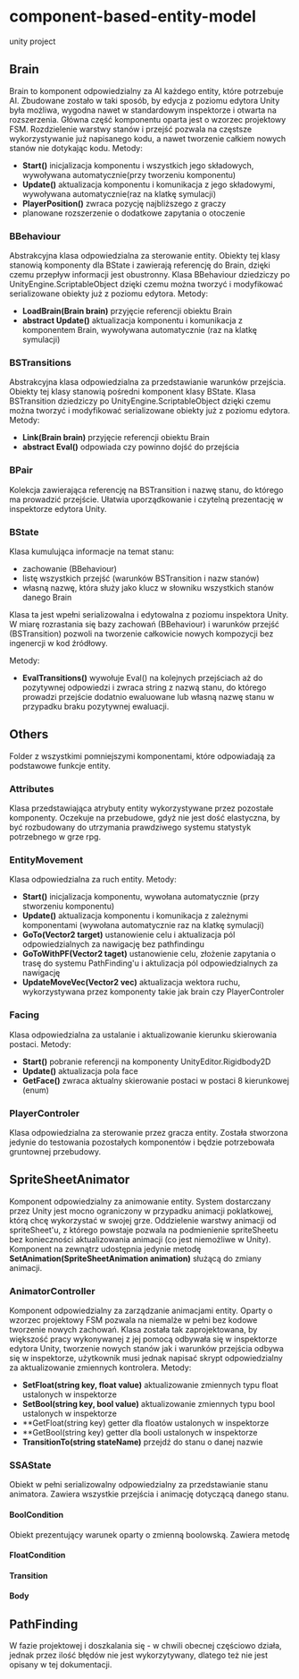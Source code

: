 # component-based-entity-model
unity project
## Brain
Brain to komponent odpowiedzialny za AI każdego entity, które potrzebuje AI. Zbudowane zostało w taki sposób, by edycja z poziomu edytora Unity była możliwa, wygodna nawet w standardowym inspektorze i otwarta na rozszerzenia. Główna część komponentu oparta jest o wzorzec projektowy FSM. Rozdzielenie warstwy stanów i przejść pozwala na częstsze wykorzystywanie już napisanego kodu, a nawet tworzenie całkiem nowych stanów nie dotykając kodu.
Metody:
* **Start()** inicjalizacja komponentu i wszystkich jego składowych, wywoływana automatycznie(przy tworzeniu komponentu)
* **Update()** aktualizacja komponentu i komunikacja z jego składowymi, wywoływana automatycznie(raz na klatkę symulacji)
* **PlayerPosition()** zwraca pozycję najbliższego z graczy
* planowane rozszerzenie o dodatkowe zapytania o otoczenie
### BBehaviour
Abstrakcyjna klasa odpowiedzialna za sterowanie entity. Obiekty tej klasy stanowią komponenty dla BState i zawierają referencję do Brain, dzięki czemu przepływ informacji jest obustronny. Klasa BBehaviour dziedziczy po UnityEngine.ScriptableObject dzięki czemu można tworzyć i modyfikować serializowane obiekty już z poziomu edytora.
Metody:
* **LoadBrain(Brain brain)** przyjęcie referencji obiektu Brain
* **abstract Update()** aktualizacja komponentu i komunikacja z komponentem Brain, wywoływana automatycznie (raz na klatkę symulacji)

### BSTransitions
Abstrakcyjna klasa odpowiedzialna za przedstawianie warunków przejścia. Obiekty tej klasy stanowią pośredni komponent klasy BState. Klasa BSTransition dziedziczy po UnityEngine.ScriptableObject dzięki czemu można tworzyć i modyfikować serializowane obiekty już z poziomu edytora.
Metody:
* **Link(Brain brain)** przyjęcie referencji obiektu Brain
* **abstract Eval()** odpowiada czy powinno dojść do przejścia 
### BPair
Kolekcja zawierająca referencję na BSTransition i nazwę stanu, do którego ma prowadzić przejście. Ułatwia uporządkowanie i czytelną prezentację w inspektorze edytora Unity.
### BState
Klasa kumulująca informacje na temat stanu:
* zachowanie (BBehaviour)
* listę wszystkich przejść (warunków BSTransition i nazw stanów)
* własną nazwę, która służy jako klucz w słowniku wszystkich stanów danego Brain

Klasa ta jest wpełni serializowalna i edytowalna z poziomu inspektora Unity. W miarę rozrastania się bazy zachowań (BBehaviour) i warunków przejść (BSTransition) pozwoli na tworzenie całkowicie nowych kompozycji bez ingenercji w kod źródłowy.

Metody:
* **EvalTransitions()** wywołuje Eval() na kolejnych przejściach aż do pozytywnej odpowiedzi i zwraca string z nazwą stanu, do którego prowadzi przejście dodatnio ewaluowane lub własną nazwę stanu w przypadku braku pozytywnej ewaluacji.
## Others
Folder z wszystkimi pomniejszymi komponentami, które odpowiadają za podstawowe funkcje entity. 
### Attributes
Klasa przedstawiająca atrybuty entity wykorzystywane przez pozostałe komponenty. Oczekuje na przebudowe, gdyż nie jest dość elastyczna, by być rozbudowany do utrzymania prawdziwego systemu statystyk potrzebnego w grze rpg.
### EntityMovement
Klasa odpowiedzialna za ruch entity. Metody:
* **Start()** inicjalizacja komponentu, wywołana automatycznie (przy stworzeniu komponentu)
* **Update()** aktualizacja komponentu i komunikacja z zależnymi komponentami (wywołana automatycznie raz na klatkę symulacji)
* **GoTo(Vector2 target)** ustanowienie celu i aktualizacja pól odpowiedzialnych za nawigację bez pathfindingu
* **GoToWithPF(Vector2 taget)** ustanowienie celu, złożenie zapytania o trasę do systemu PathFinding'u i aktulizacja pól odpowiedzialnych za nawigację
* **UpdateMoveVec(Vector2 vec)** aktualizacja wektora ruchu, wykorzystywana przez komponenty takie jak brain czy PlayerControler
### Facing
Klasa odpowiedzialna za ustalanie i aktualizowanie kierunku skierowania postaci. Metody:
* **Start()** pobranie referencji na komponenty UnityEditor.Rigidbody2D
* **Update()** aktualizacja pola face
* **GetFace()** zwraca aktualny skierowanie postaci w postaci 8 kierunkowej (enum)
### PlayerControler
Klasa odpowiedzialna za sterowanie przez gracza entity. Została stworzona jedynie do testowania pozostałych komponentów i będzie potrzebowała gruntownej przebudowy.
## SpriteSheetAnimator
Komponent odpowiedzialny za animowanie entity. System dostarczany przez Unity jest mocno ograniczony w przypadku animacji poklatkowej, którą chcę wykorzystać w swojej grze. Oddzielenie warstwy animacji od spriteSheet'u, z którego powstaje pozwala na podmienienie spriteSheetu bez konieczności aktualizowania animacji (co jest niemożliwe w Unity). Komponent na zewnątrz udostępnia jedynie metodę **SetAnimation(SpriteSheetAnimation animation)** służącą do zmiany animacji.
### AnimatorController
Komponent odpowiedzialny za zarządzanie animacjami entity. Oparty o wzorzec projektowy FSM pozwala na niemalże w pełni bez kodowe tworzenie nowych zachowań. Klasa została tak zaprojektowana, by większość pracy wykonywanej z jej pomocą odbywała się w inspektorze edytora Unity, tworzenie nowych stanów jak i warunków przejścia odbywa się w inspektorze, użytkownik musi jednak napisać skrypt odpowiedzialny za aktualizowanie zmiennych kontrolera.
Metody:
* **SetFloat(string key, float value)** aktualizowanie zmiennych typu float ustalonych w inspektorze
* **SetBool(string key, bool value)** aktualizowanie zmiennych typu bool ustalonych w inspektorze
* **GetFloat(string key) getter dla floatów ustalonych w inspektorze
* **GetBool(string key) getter dla booli ustalonych w inspektorze
* **TransitionTo(string stateName)** przejdź do stanu o danej nazwie
### SSAState
Obiekt w pełni serializowalny odpowiedzialny za przedstawianie stanu animatora. Zawiera wszystkie przejścia i animację dotyczącą danego stanu.
#### BoolCondition
Obiekt prezentujący warunek oparty o zmienną boolowską. Zawiera metodę 
#### FloatCondition
#### Transition
#### Body
## PathFinding
W fazie projektowej i doszkalania się - w chwili obecnej częściowo działa, jednak przez ilość błędów nie jest wykorzytywany, dlatego też nie jest opisany w tej dokumentacji.
